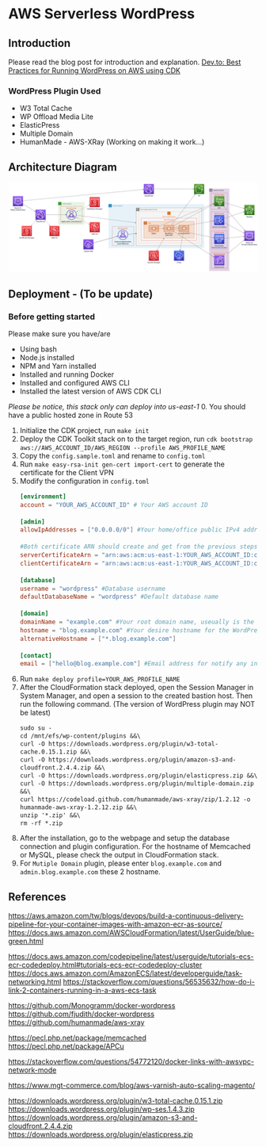 # AWS Serverless WordPress

## Introduction
Please read the blog post for introduction and explanation.
[Dev.to: Best Practices for Running WordPress on AWS using CDK](https://dev.to/aws-builders/best-practices-for-running-wordpress-on-aws-using-cdk-aj9)

### WordPress Plugin Used
- W3 Total Cache
- WP Offload Media Lite
- ElasticPress
- Multiple Domain
- HumanMade - AWS-XRay (Working on making it work...)

## Architecture Diagram
![Architecture Diagram](doc/architecture-diagram-v2.png)

## Deployment - (To be update)
### Before getting started
Please make sure you have/are
- Using bash
- Node.js installed
- NPM and Yarn installed
- Installed and running Docker
- Installed and configured AWS CLI
- Installed the latest version of AWS CDK CLI

*Please be notice, this stack only can deploy into us-east-1*
0. You should have a public hosted zone in Route 53
1. Initialize the CDK project, run `make init`
2. Deploy the CDK Toolkit stack on to the target region, run `cdk bootstrap aws://AWS_ACCOUNT_ID/AWS_REGION --profile AWS_PROFILE_NAME`
3. Copy the `config.sample.toml` and rename to `config.toml`
4. Run `make easy-rsa-init gen-cert import-cert` to generate the certificate for the Client VPN
5. Modify the configuration in `config.toml`
    ```toml
   [environment]
   account = "YOUR_AWS_ACCOUNT_ID" # Your AWS account ID
   
   [admin]
   allowIpAddresses = ["0.0.0.0/0"] #Your home/office public IPv4 address
   
   #Both certificate ARN should create and get from the previous steps
   serverCertificateArn = "arn:aws:acm:us-east-1:YOUR_AWS_ACCOUNT_ID:certificate/xxxxxxxxxxxxxxxxxxxxxxxx"
   clientCertificateArn = "arn:aws:acm:us-east-1:YOUR_AWS_ACCOUNT_ID:certificate/yyyyyyyyyyyyyyyyyyyyyyyy"
   
   [database]
   username = "wordpress" #Database username
   defaultDatabaseName = "wordpress" #Default database name
   
   [domain]
   domainName = "example.com" #Your root domain name, useually is the domain name of the created public hosted zone in Route 53
   hostname = "blog.example.com" #Your desire hostname for the WordPress
   alternativeHostname = ["*.blog.example.com"]
   
   [contact]
   email = ["hello@blog.example.com"] #Email address for notify any in-compliance event in AWS Config
    ```
6. Run `make deploy profile=YOUR_AWS_PROFILE_NAME`
7. After the CloudFormation stack deployed, open the Session Manager in System Manager, and open a session to the created bastion host. Then run the following command. (The version of WordPress plugin may NOT be latest)
    ```shell script
    sudo su -
    cd /mnt/efs/wp-content/plugins &&\
    curl -O https://downloads.wordpress.org/plugin/w3-total-cache.0.15.1.zip &&\
    curl -O https://downloads.wordpress.org/plugin/amazon-s3-and-cloudfront.2.4.4.zip &&\
    curl -O https://downloads.wordpress.org/plugin/elasticpress.zip &&\
    curl -O https://downloads.wordpress.org/plugin/multiple-domain.zip &&\
    curl https://codeload.github.com/humanmade/aws-xray/zip/1.2.12 -o humanmade-aws-xray-1.2.12.zip &&\
    unzip '*.zip' &&\
    rm -rf *.zip
    ```
8. After the installation, go to the webpage and setup the database connection and plugin configuration. For the hostname of Memcached or MySQL, please check the output in CloudFormation stack.
9. For `Mutiple Domain` plugin, please enter `blog.example.com` and `admin.blog.example.com` these 2 hostname.

## References
https://aws.amazon.com/tw/blogs/devops/build-a-continuous-delivery-pipeline-for-your-container-images-with-amazon-ecr-as-source/
https://docs.aws.amazon.com/AWSCloudFormation/latest/UserGuide/blue-green.html

https://docs.aws.amazon.com/codepipeline/latest/userguide/tutorials-ecs-ecr-codedeploy.html#tutorials-ecs-ecr-codedeploy-cluster
https://docs.aws.amazon.com/AmazonECS/latest/developerguide/task-networking.html
https://stackoverflow.com/questions/56535632/how-do-i-link-2-containers-running-in-a-aws-ecs-task

https://github.com/Monogramm/docker-wordpress
https://github.com/fjudith/docker-wordpress
https://github.com/humanmade/aws-xray

https://pecl.php.net/package/memcached
https://pecl.php.net/package/APCu

https://stackoverflow.com/questions/54772120/docker-links-with-awsvpc-network-mode

https://www.mgt-commerce.com/blog/aws-varnish-auto-scaling-magento/

https://downloads.wordpress.org/plugin/w3-total-cache.0.15.1.zip
https://downloads.wordpress.org/plugin/wp-ses.1.4.3.zip
https://downloads.wordpress.org/plugin/amazon-s3-and-cloudfront.2.4.4.zip
https://downloads.wordpress.org/plugin/elasticpress.zip
